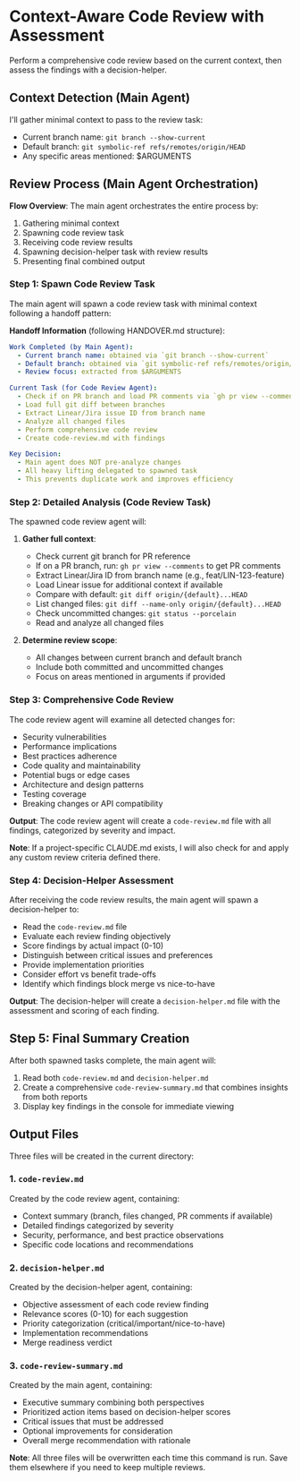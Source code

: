 # Context-Aware Code Review with Assessment

Perform a comprehensive code review based on the current context, then assess the findings with a decision-helper.

## Context Detection (Main Agent)
I'll gather minimal context to pass to the review task:
- Current branch name: `git branch --show-current`
- Default branch: `git symbolic-ref refs/remotes/origin/HEAD`
- Any specific areas mentioned: $ARGUMENTS

## Review Process (Main Agent Orchestration)

**Flow Overview**: The main agent orchestrates the entire process by:
1. Gathering minimal context
2. Spawning code review task
3. Receiving code review results
4. Spawning decision-helper task with review results
5. Presenting final combined output

### Step 1: Spawn Code Review Task
The main agent will spawn a code review task with minimal context following a handoff pattern:

**Handoff Information** (following HANDOVER.md structure):
```yaml
Work Completed (by Main Agent):
  - Current branch name: obtained via `git branch --show-current`
  - Default branch: obtained via `git symbolic-ref refs/remotes/origin/HEAD`
  - Review focus: extracted from $ARGUMENTS

Current Task (for Code Review Agent):
  - Check if on PR branch and load PR comments via `gh pr view --comments`
  - Load full git diff between branches
  - Extract Linear/Jira issue ID from branch name
  - Analyze all changed files
  - Perform comprehensive code review
  - Create code-review.md with findings

Key Decision:
  - Main agent does NOT pre-analyze changes
  - All heavy lifting delegated to spawned task
  - This prevents duplicate work and improves efficiency
```

### Step 2: Detailed Analysis (Code Review Task)
The spawned code review agent will:
1. **Gather full context**:
   - Check current git branch for PR reference
   - If on a PR branch, run: `gh pr view --comments` to get PR comments
   - Extract Linear/Jira ID from branch name (e.g., feat/LIN-123-feature)
   - Load Linear issue for additional context if available
   - Compare with default: `git diff origin/{default}...HEAD`
   - List changed files: `git diff --name-only origin/{default}...HEAD`
   - Check uncommitted changes: `git status --porcelain`
   - Read and analyze all changed files

2. **Determine review scope**:
   - All changes between current branch and default branch
   - Include both committed and uncommitted changes
   - Focus on areas mentioned in arguments if provided

### Step 3: Comprehensive Code Review
The code review agent will examine all detected changes for:
- Security vulnerabilities
- Performance implications
- Best practices adherence
- Code quality and maintainability
- Potential bugs or edge cases
- Architecture and design patterns
- Testing coverage
- Breaking changes or API compatibility

**Output**: The code review agent will create a `code-review.md` file with all findings, categorized by severity and impact.

**Note**: If a project-specific CLAUDE.md exists, I will also check for and apply any custom review criteria defined there.

### Step 4: Decision-Helper Assessment
After receiving the code review results, the main agent will spawn a decision-helper to:
- Read the `code-review.md` file
- Evaluate each review finding objectively
- Score findings by actual impact (0-10)
- Distinguish between critical issues and preferences
- Provide implementation priorities
- Consider effort vs benefit trade-offs
- Identify which findings block merge vs nice-to-have

**Output**: The decision-helper will create a `decision-helper.md` file with the assessment and scoring of each finding.

## Step 5: Final Summary Creation
After both spawned tasks complete, the main agent will:
1. Read both `code-review.md` and `decision-helper.md`
2. Create a comprehensive `code-review-summary.md` that combines insights from both reports
3. Display key findings in the console for immediate viewing

## Output Files

Three files will be created in the current directory:

### 1. `code-review.md`
Created by the code review agent, containing:
- Context summary (branch, files changed, PR comments if available)
- Detailed findings categorized by severity
- Security, performance, and best practice observations
- Specific code locations and recommendations

### 2. `decision-helper.md`
Created by the decision-helper agent, containing:
- Objective assessment of each code review finding
- Relevance scores (0-10) for each suggestion
- Priority categorization (critical/important/nice-to-have)
- Implementation recommendations
- Merge readiness verdict

### 3. `code-review-summary.md`
Created by the main agent, containing:
- Executive summary combining both perspectives
- Prioritized action items based on decision-helper scores
- Critical issues that must be addressed
- Optional improvements for consideration
- Overall merge recommendation with rationale

**Note**: All three files will be overwritten each time this command is run. Save them elsewhere if you need to keep multiple reviews.